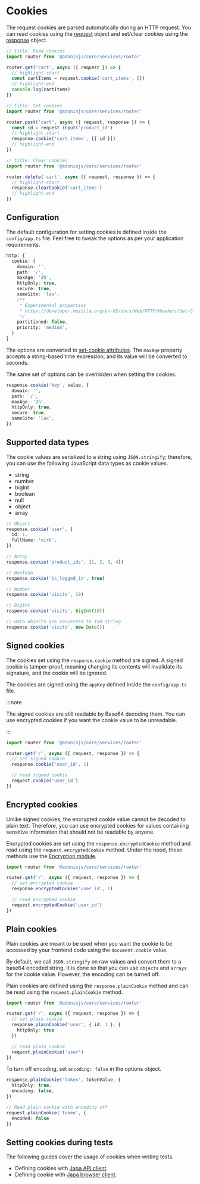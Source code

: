 # Cookies

The request cookies are parsed automatically during an HTTP request. You can read cookies using the [request](./request.md) object and set/clear cookies using the [response](./response.md) object.

```ts
// title: Read cookies
import router from '@adonisjs/core/services/router'

router.get('cart', async ({ request }) => {
  // highlight-start
  const cartItems = request.cookie('cart_items', [])
  // highlight-end
  console.log(cartItems)
})
```

```ts
// title: Set cookies
import router from '@adonisjs/core/services/router'

router.post('cart', async ({ request, response }) => {
  const id = request.input('product_id')
  // highlight-start
  response.cookie('cart_items', [{ id }])
  // highlight-end
})
```

```ts
// title: Clear cookies
import router from '@adonisjs/core/services/router'

router.delete('cart', async ({ request, response }) => {
  // highlight-start
  response.clearCookie('cart_items')
  // highlight-end
})
```

## Configuration

The default configuration for setting cookies is defined inside the `config/app.ts` file. Feel free to tweak the options as per your application requirements.

```ts
http: {
  cookie: {
    domain: '',
    path: '/',
    maxAge: '2h',
    httpOnly: true,
    secure: true,
    sameSite: 'lax',
    /**
     * Experimental properties
     * https://developer.mozilla.org/en-US/docs/Web/HTTP/Headers/Set-Cookie#partitioned
     */
    partitioned: false,
    priority: 'medium',
  }
}
```

The options are converted to [set-cookie attributes](https://developer.mozilla.org/en-US/docs/Web/HTTP/Headers/Set-Cookie#attributes). The `maxAge` property accepts a string-based time expression, and its value will be converted to seconds.

The same set of options can be overridden when setting the cookies. 

```ts
response.cookie('key', value, {
  domain: '',
  path: '/',
  maxAge: '2h',
  httpOnly: true,
  secure: true,
  sameSite: 'lax',
})
```

## Supported data types

The cookie values are serialized to a string using `JSON.stringify`; therefore, you can use the following JavaScript data types as cookie values.

- string
- number
- bigInt
- boolean
- null
- object
- array 

```ts
// Object
response.cookie('user', {
  id: 1,
  fullName: 'virk',
})

// Array
response.cookie('product_ids', [1, 2, 3, 4])

// Boolean
response.cookie('is_logged_in', true)

// Number
response.cookie('visits', 10)

// BigInt
response.cookie('visits', BigInt(10))

// Data objects are converted to ISO string
response.cookie('visits', new Date())
```

## Signed cookies

The cookies set using the `response.cookie` method are signed. A signed cookie is tamper-proof, meaning changing its contents will invalidate its signature, and the cookie will be ignored.

The cookies are signed using the `appKey` defined inside the `config/app.ts` file.


:::note

The signed cookies are still readable by Base64 decoding them. You can use encrypted cookies if you want the cookie value to be unreadable.


:::


```ts
import router from '@adonisjs/core/services/router'

router.get('/', async ({ request, response }) => {
  // set signed cookie
  response.cookie('user_id', 1)

  // read signed cookie
  request.cookie('user_id')
})
```

## Encrypted cookies

Unlike signed cookies, the encrypted cookie value cannot be decoded to plain text. Therefore, you can use encrypted cookies for values containing sensitive information that should not be readable by anyone.

Encrypted cookies are set using the `response.encryptedCookie` method and read using the `request.encryptedCookie` method. Under the hood, these methods use the [Encryption module](../security/encryption.md).

```ts
import router from '@adonisjs/core/services/router'

router.get('/', async ({ request, response }) => {
  // set encrypted cookie
  response.encryptedCookie('user_id', 1)

  // read encrypted cookie
  request.encryptedCookie('user_id')
})
```

## Plain cookies

Plain cookies are meant to be used when you want the cookie to be accessed by your frontend code using the `document.cookie` value. 

By default, we call `JSON.stringify` on raw values and convert them to a base64 encoded string. It is done so that you can use `objects` and `arrays` for the cookie value. However, the encoding can be turned off.

Plain cookies are defined using the `response.plainCookie` method and can be read using the `request.plainCookie` method.

```ts
import router from '@adonisjs/core/services/router'

router.get('/', async ({ request, response }) => {
  // set plain cookie
  response.plainCookie('user', { id: 1 }, {
    httpOnly: true
  })

  // read plain cookie
  request.plainCookie('user')
})
``` 

To turn off encoding, set `encoding: false` in the options object.

```ts
response.plainCookie('token', tokenValue, {
  httpOnly: true,
  encoding: false,
})

// Read plain cookie with encoding off
request.plainCookie('token', {
  encoded: false
})
```

## Setting cookies during tests
The following guides cover the usage of cookies when writing tests.

- Defining cookies with [Japa API client](../testing/http_tests.md#readingwriting-cookies).
- Defining cookie with [Japa browser client](../testing/browser_tests.md#readingwriting-cookies).
